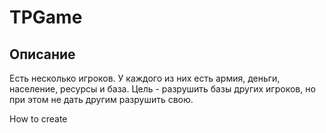 # TPGame

## Описание
Есть несколько игроков. У каждого из них есть армия, деньги, население, ресурсы и база. Цель - разрушить базы других игроков, но при этом не дать другим разрушить свою.


How to create 
